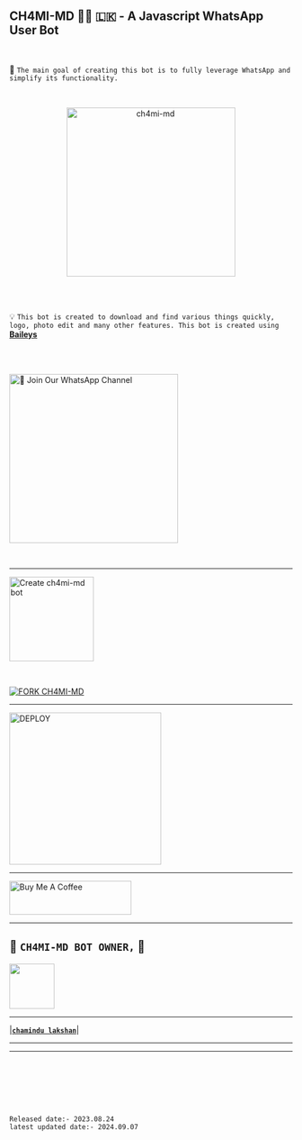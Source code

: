 <br>

## CH4MI-MD 👨‍💻 🇱🇰 - A Javascript WhatsApp User Bot

<br>

🔮 `The main goal of creating this bot is to fully leverage WhatsApp and simplify its functionality.`

<br>
 
  <p align="center">  
  <a href="https://i.ibb.co/VYkRsWJ/07df0f845825f5f5.jpg">
    <img alt="ch4mi-md" height="300" src="https://i.ibb.co/VYkRsWJ/07df0f845825f5f5.jpg">
    
  
  </a>
</p>  


<br>
<br>

💡 `This bot is created to download and find various things quickly, logo, photo edit and many other features. This bot is created using` **[Baileys](https://github.com/WhiskeySockets/Baileys)**


<br>
<br>

<a href="https://whatsapp.com/channel/0029Vazgd9F6WaKffmdKQH2A"><img src="https://img.shields.io/badge/%F0%9F%8E%89%20Join%20Our%20WhatsApp%20Channel-black" alt="📎 Join Our WhatsApp Channel" width="300"></a>

<br>

---

<a href="https://www.prabath-md-official-web.com/"><img src="https://img.shields.io/badge/DEPLOY-greeen" alt="Create ch4mi-md bot" width="150"></a>

<br>

[![FORK CH4MI-MD](https://i.ibb.co/VYkRsWJ/07df0f845825f5f5.jpg/FORK%20-PRABATHMD-white)](https://github.com/ch4mi-ofc/CH4MI-MD/fork)

 ---
 
<a href="https://prabath-md-terms-and-rules.vercel.app/"><img src="https://img.shields.io/badge/Read%20Our%20Terms%20and%20Conditions-red" alt="DEPLOY" width="270"></a>

---

<a href="https://www.buymeacoffee.com/PrabathKumara" target="_blank"><img src="https://cdn.buymeacoffee.com/buttons/v2/default-yellow.png" alt="Buy Me A Coffee" style="height: 60px !important;width: 217px !important;" ></a>

---

## 👑 **`CH4MI-MD BOT OWNER,`** 👑


   <a href="https://github.com/ch4mi-ofc/CH4MI-MD"><img src="https://i.ibb.co/VYkRsWJ/07df0f845825f5f5.jpg/u/106251140?v=4" width=80 height=80></a>   

---

|**[`chamindu lakshan`](https://github.com/ch4mi-ofc/CH4MI-MD)**|

---



---

<br>
<br>
<br>
<br>
<br>

`Released date:- 2023.08.24`
<br>
`latest updated date:- 2024.09.07`
